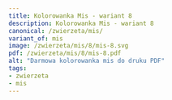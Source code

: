 ```yaml
---
title: Kolorowanka Mis - wariant 8
description: Kolorowanka Mis - wariant 8
canonical: /zwierzeta/mis/
variant_of: mis
image: /zwierzeta/mis/8/mis-8.svg
pdf: /zwierzeta/mis/8/mis-8.pdf
alt: "Darmowa kolorowanka mis do druku PDF"
tags:
- zwierzeta
- mis
---
```

